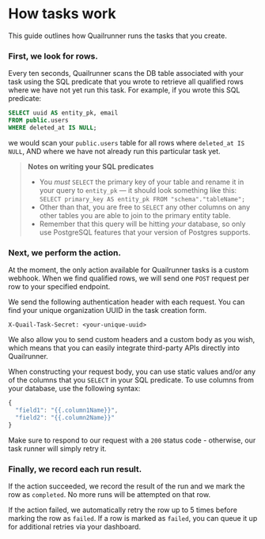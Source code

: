 # How tasks work

This guide outlines how Quailrunner runs the tasks that you create.

### First, we look for rows.

Every ten seconds, Quailrunner scans the DB table associated with your task using the SQL predicate that you wrote to retrieve all qualified rows where we have not yet run this task. For example, if you wrote this SQL predicate:

```sql
SELECT uuid AS entity_pk, email
FROM public.users
WHERE deleted_at IS NULL;
```

we would scan your `public.users` table for all rows where `deleted_at IS NULL`, AND where we have not already run this particular task yet.

> **Notes on writing your SQL predicates**
>
> - You _must_ `SELECT` the primary key of your table and rename it in your query to `entity_pk` — it should look something like this: `SELECT primary_key AS entity_pk FROM "schema"."tableName";`
> - Other than that, you are free to `SELECT` any other columns on any other tables you are able to join to the primary entity table.
> - Remember that this query will be hitting _your_ database, so only use PostgreSQL features that your version of Postgres supports.

### Next, we perform the action.

At the moment, the only action available for Quailrunner tasks is a custom webhook. When we find qualified rows, we will send one `POST` request per row to your specified endpoint.

We send the following authentication header with each request. You can find your unique organization UUID in the task creation form.

```
X-Quail-Task-Secret: <your-unique-uuid>
```

We also allow you to send custom headers and a custom body as you wish, which means that you can easily integrate third-party APIs directly into Quailrunner.

When constructing your request body, you can use static values and/or any of the columns that you `SELECT` in your SQL predicate. To use columns from your database, use the following syntax:

```js
{
  "field1": "{{.column1Name}}",
  "field2": "{{.column2Name}}"
}
```

Make sure to respond to our request with a `200` status code - otherwise, our task runner will simply retry it.

### Finally, we record each run result.

If the action succeeded, we record the result of the run and we mark the row as `completed`. No more runs will be attempted on that row.

If the action failed, we automatically retry the row up to 5 times before marking the row as `failed`. If a row is marked as `failed`, you can queue it up for additional retries via your dashboard.
